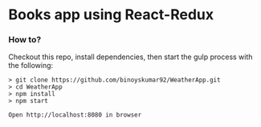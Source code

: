 # Books app using React-Redux


### How to?

Checkout this repo, install dependencies, then start the gulp process with the following:

```
> git clone https://github.com/binoyskumar92/WeatherApp.git
> cd WeatherApp
> npm install
> npm start

Open http://localhost:8080 in browser
```

